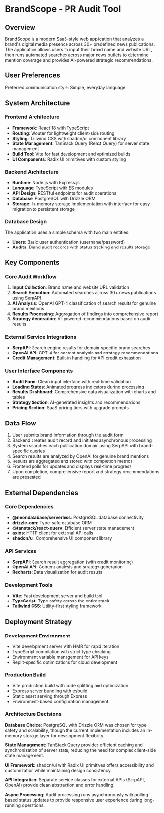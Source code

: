 # BrandScope - PR Audit Tool

## Overview

BrandScope is a modern SaaS-style web application that analyzes a brand's digital media presence across 30+ predefined news publications. The application allows users to input their brand name and website URL, then runs automated searches across major news outlets to determine mention coverage and provides AI-powered strategic recommendations.

## User Preferences

Preferred communication style: Simple, everyday language.

## System Architecture

### Frontend Architecture
- **Framework**: React 18 with TypeScript
- **Routing**: Wouter for lightweight client-side routing
- **Styling**: Tailwind CSS with shadcn/ui component library
- **State Management**: TanStack Query (React Query) for server state management
- **Build Tool**: Vite for fast development and optimized builds
- **UI Components**: Radix UI primitives with custom styling

### Backend Architecture
- **Runtime**: Node.js with Express.js
- **Language**: TypeScript with ES modules
- **API Design**: RESTful endpoints for audit operations
- **Database**: PostgreSQL with Drizzle ORM
- **Storage**: In-memory storage implementation with interface for easy migration to persistent storage

### Database Design
The application uses a simple schema with two main entities:
- **Users**: Basic user authentication (username/password)
- **Audits**: Brand audit records with status tracking and results storage

## Key Components

### Core Audit Workflow
1. **Input Collection**: Brand name and website URL validation
2. **Search Execution**: Automated searches across 30+ news publications using SerpAPI
3. **AI Analysis**: OpenAI GPT-4 classification of search results for genuine brand mentions
4. **Results Processing**: Aggregation of findings into comprehensive report
5. **Strategy Generation**: AI-powered recommendations based on audit results

### External Service Integrations
- **SerpAPI**: Search engine results for domain-specific brand searches
- **OpenAI API**: GPT-4 for content analysis and strategy recommendations
- **Credit Management**: Built-in handling for API credit exhaustion

### User Interface Components
- **Audit Form**: Clean input interface with real-time validation
- **Loading States**: Animated progress indicators during processing
- **Results Dashboard**: Comprehensive data visualization with charts and tables
- **Strategy Section**: AI-generated insights and recommendations
- **Pricing Section**: SaaS pricing tiers with upgrade prompts

## Data Flow

1. User submits brand information through the audit form
2. Backend creates audit record and initiates asynchronous processing
3. System searches each publication domain using SerpAPI with brand-specific queries
4. Search results are analyzed by OpenAI for genuine brand mentions
5. Results are aggregated and stored with completion metrics
6. Frontend polls for updates and displays real-time progress
7. Upon completion, comprehensive report and strategy recommendations are presented

## External Dependencies

### Core Dependencies
- **@neondatabase/serverless**: PostgreSQL database connectivity
- **drizzle-orm**: Type-safe database ORM
- **@tanstack/react-query**: Efficient server state management
- **axios**: HTTP client for external API calls
- **shadcn/ui**: Comprehensive UI component library

### API Services
- **SerpAPI**: Search result aggregation (with credit monitoring)
- **OpenAI API**: Content analysis and strategy generation
- **Recharts**: Data visualization for audit results

### Development Tools
- **Vite**: Fast development server and build tool
- **TypeScript**: Type safety across the entire stack
- **Tailwind CSS**: Utility-first styling framework

## Deployment Strategy

### Development Environment
- Vite development server with HMR for rapid iteration
- TypeScript compilation with strict type checking
- Environment variable management for API keys
- Replit-specific optimizations for cloud development

### Production Build
- Vite production build with code splitting and optimization
- Express server bundling with esbuild
- Static asset serving through Express
- Environment-based configuration management

### Architecture Decisions

**Database Choice**: PostgreSQL with Drizzle ORM was chosen for type safety and scalability, though the current implementation includes an in-memory storage layer for development flexibility.

**State Management**: TanStack Query provides efficient caching and synchronization of server state, reducing the need for complex client-side state management.

**UI Framework**: shadcn/ui with Radix UI primitives offers accessibility and customization while maintaining design consistency.

**API Integration**: Separate service classes for external APIs (SerpAPI, OpenAI) provide clean abstraction and error handling.

**Async Processing**: Audit processing runs asynchronously with polling-based status updates to provide responsive user experience during long-running operations.
